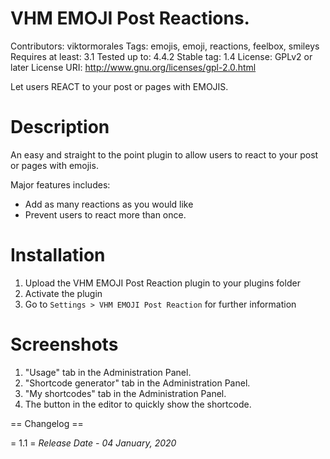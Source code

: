 # VHM EMOJI Post Reactions.
Contributors: viktormorales
Tags: emojis, emoji, reactions, feelbox, smileys
Requires at least: 3.1
Tested up to: 4.4.2
Stable tag: 1.4
License: GPLv2 or later
License URI: http://www.gnu.org/licenses/gpl-2.0.html

Let users REACT to your post or pages with EMOJIS.

# Description

An easy and straight to the point plugin to allow users to react to your post or pages with emojis.

Major features includes:

* Add as many reactions as you would like
* Prevent users to react more than once.

# Installation

1. Upload the VHM EMOJI Post Reaction plugin to your plugins folder
1. Activate the plugin
1. Go to `Settings > VHM EMOJI Post Reaction` for further information

# Screenshots

1. "Usage" tab in the Administration Panel.
2. "Shortcode generator" tab in the Administration Panel.
3. "My shortcodes" tab in the Administration Panel.
4. The button in the editor to quickly show the shortcode.

== Changelog ==

= 1.1 =
*Release Date - 04 January, 2020*